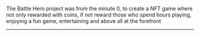 
The Battle Hero project was from the minute 0, to create a NFT game where not only rewarded with coins, if not reward those who spend hours playing, enjoying a fun game, entertaining and above all at the forefront 

----
